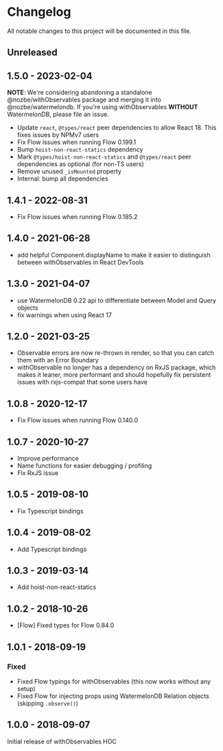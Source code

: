 # Changelog

All notable changes to this project will be documented in this file.

## Unreleased

## 1.5.0 - 2023-02-04

**NOTE**: We're considering abandoning a standalone @nozbe/withObservables package and merging it into
@nozbe/watermelondb. If you're using withObservables **WITHOUT** WatermelonDB, please file an issue.

- Update `react`, `@types/react` peer dependencies to allow React 18. This fixes issues by NPMv7 users
- Fix Flow issues when running Flow 0.199.1
- Bump `hoist-non-react-statics` dependency
- Mark `@types/hoist-non-react-statics` and `@types/react` peer dependencies as optional (for non-TS users)
- Remove unused `_isMounted` property
- Internal: bump all dependencies

## 1.4.1 - 2022-08-31

- Fix Flow issues when running Flow 0.185.2

## 1.4.0 - 2021-06-28

- add helpful Component.displayName to make it easier to distinguish between withObservables in React DevTools

## 1.3.0 - 2021-04-07

- use WatermelonDB 0.22 api to differentiate between Model and Query objects
- fix warnings when using React 17

## 1.2.0 - 2021-03-25

- Observable errors are now re-thrown in render, so that you can catch them with an Error Boundary
- withObservable no longer has a dependency on RxJS package, which makes it leaner, more performant
   and should hopefully fix persistent issues with rxjs-compat that some users have

## 1.0.8 - 2020-12-17

- Fix Flow issues when running Flow 0.140.0

## 1.0.7 - 2020-10-27

- Improve performance
- Name functions for easier debugging / profiling
- Fix RxJS issue

## 1.0.5 - 2019-08-10

- Fix Typescript bindings

## 1.0.4 - 2019-08-02

- Add Typescript bindings

## 1.0.3 - 2019-03-14

- Add hoist-non-react-statics

## 1.0.2 - 2018-10-26

- [Flow] Fixed types for Flow 0.84.0

## 1.0.1 - 2018-09-19

### Fixed

- Fixed Flow typings for withObservables (this now works without any setup)
- Fixed Flow for injecting props using WatermelonDB Relation objects (skipping `.observe()`)

## 1.0.0 - 2018-09-07

Initial release of withObservables HOC
